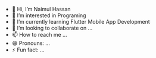 - 👋 Hi, I’m Naimul Hassan
- 👀 I’m interested in Programing
- 🌱 I’m currently learning Flutter Mobile App Development 
- 💞️ I’m looking to collaborate on ...
- 📫 How to reach me ...
- 😄 Pronouns: ...
- ⚡ Fun fact: ...

<!---
naimulhassan2001/naimulhassan2001 is a ✨ special ✨ repository because its `README.md` (this file) appears on your GitHub profile.
You can click the Preview link to take a look at your changes.
--->
